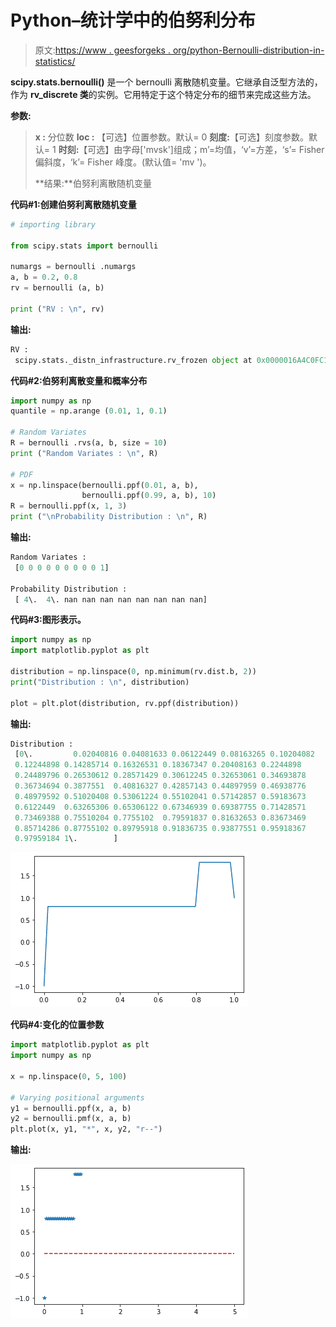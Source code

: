 # Python–统计学中的伯努利分布

> 原文:[https://www . geesforgeks . org/python-Bernoulli-distribution-in-statistics/](https://www.geeksforgeeks.org/python-bernoulli-distribution-in-statistics/)

**scipy.stats.bernoulli()** 是一个 bernoulli 离散随机变量。它继承自泛型方法的，作为 **rv_discrete 类**的实例。它用特定于这个特定分布的细节来完成这些方法。

**参数:**

> **x :** 分位数
> **loc :** 【可选】位置参数。默认= 0
> **刻度:**【可选】刻度参数。默认= 1
> **时刻:**【可选】由字母['mvsk']组成；m’=均值，‘v’=方差，‘s’= Fisher 偏斜度，‘k’= Fisher 峰度。(默认值= 'mv ')。
> 
> **结果:**伯努利离散随机变量

**代码#1:创建伯努利离散随机变量**

```py
# importing library

from scipy.stats import bernoulli 

numargs = bernoulli .numargs 
a, b = 0.2, 0.8
rv = bernoulli (a, b) 

print ("RV : \n", rv)  
```

**输出:**

```py
RV : 
 scipy.stats._distn_infrastructure.rv_frozen object at 0x0000016A4C0FC108

```

**代码#2:伯努利离散变量和概率分布**

```py
import numpy as np 
quantile = np.arange (0.01, 1, 0.1) 

# Random Variates 
R = bernoulli .rvs(a, b, size = 10) 
print ("Random Variates : \n", R) 

# PDF 
x = np.linspace(bernoulli.ppf(0.01, a, b),
                bernoulli.ppf(0.99, a, b), 10)
R = bernoulli.ppf(x, 1, 3)
print ("\nProbability Distribution : \n", R) 
```

**输出:**

```py
Random Variates : 
 [0 0 0 0 0 0 0 0 0 1]

Probability Distribution : 
 [ 4\.  4\. nan nan nan nan nan nan nan nan]

```

**代码#3:图形表示。**

```py
import numpy as np 
import matplotlib.pyplot as plt 

distribution = np.linspace(0, np.minimum(rv.dist.b, 2)) 
print("Distribution : \n", distribution) 

plot = plt.plot(distribution, rv.ppf(distribution)) 
```

**输出:**

```py
Distribution : 
 [0\.         0.02040816 0.04081633 0.06122449 0.08163265 0.10204082
 0.12244898 0.14285714 0.16326531 0.18367347 0.20408163 0.2244898
 0.24489796 0.26530612 0.28571429 0.30612245 0.32653061 0.34693878
 0.36734694 0.3877551  0.40816327 0.42857143 0.44897959 0.46938776
 0.48979592 0.51020408 0.53061224 0.55102041 0.57142857 0.59183673
 0.6122449  0.63265306 0.65306122 0.67346939 0.69387755 0.71428571
 0.73469388 0.75510204 0.7755102  0.79591837 0.81632653 0.83673469
 0.85714286 0.87755102 0.89795918 0.91836735 0.93877551 0.95918367
 0.97959184 1\.        ]

```

![](img/af359f706fc5830d1f0545d1ef3e5836.png)

**代码#4:变化的位置参数**

```py
import matplotlib.pyplot as plt 
import numpy as np 

x = np.linspace(0, 5, 100) 

# Varying positional arguments 
y1 = bernoulli.ppf(x, a, b) 
y2 = bernoulli.pmf(x, a, b) 
plt.plot(x, y1, "*", x, y2, "r--") 
```

**输出:**

![](img/4e9e9ce391a38653ed53c39d3b9d8b10.png)